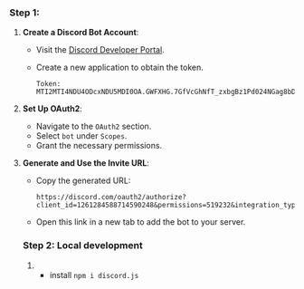 ### Step 1:
1. **Create a Discord Bot Account**:
   - Visit the [Discord Developer Portal](https://discord.com/developers/applications).
   - Create a new application to obtain the token.

     ```plaintext
     Token: MTI2MTI4NDU4ODcxNDU5MDI0OA.GWFXHG.7GfVcGhNfT_zxbgBz1Pd024NGag8bDfAtLYUTM
     ```

2. **Set Up OAuth2**:
   - Navigate to the `OAuth2` section.
   - Select `bot` under `Scopes`.
   - Grant the necessary permissions.

3. **Generate and Use the Invite URL**:
   - Copy the generated URL:

     ```plaintext
     https://discord.com/oauth2/authorize?client_id=1261284588714590248&permissions=519232&integration_type=0&scope=bot
     ```

   - Open this link in a new tab to add the bot to your server.

   ### Step 2: Local development

   1. - install
      ``` npm i discord.js ```
      
